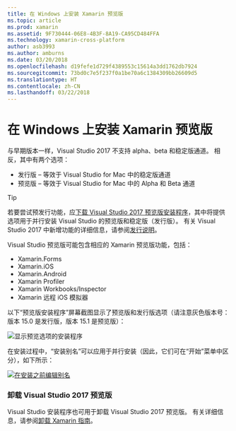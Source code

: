 ```yaml
---
title: 在 Windows 上安装 Xamarin 预览版
ms.topic: article
ms.prod: xamarin
ms.assetid: 9F730444-06E8-4B3F-8A19-CA95CD484FFA
ms.technology: xamarin-cross-platform
author: asb3993
ms.author: amburns
ms.date: 03/20/2018
ms.openlocfilehash: d19fefe1d729f4389553c15614a3dd1762db7924
ms.sourcegitcommit: 73bd0c7e5f237f0a1be70a6c1384309bb26609d5
ms.translationtype: HT
ms.contentlocale: zh-CN
ms.lasthandoff: 03/22/2018
---
```

# <a name="installing-xamarin-preview-on-windows"></a>在 Windows 上安装 Xamarin 预览版

与早期版本一样，Visual Studio 2017 不支持 alpha、beta 和稳定版通道。 相反，其中有两个选项：

- 发行版 – 等效于 Visual Studio for Mac 中的稳定版通道
- 预览版 – 等效于 Visual Studio for Mac 中的 Alpha 和 Beta 通道

> [!TIP] 
> 若要尝试预发行功能，应[下载 Visual Studio 2017 预览版安装程序](https://www.visualstudio.com/vs/preview/)，其中将提供选项用于并行安装 Visual Studio 的预览版和稳定版（发行版）。 有关 Visual Studio 2017 中新增功能的详细信息，请参阅[发行说明](/visualstudio/releasenotes/vs2017-preview-relnotes)。

Visual Studio 预览版可能包含相应的 Xamarin 预览版功能，包括：

- Xamarin.Forms
- Xamarin.iOS
- Xamarin.Android
- Xamarin Profiler
- Xamarin Workbooks/Inspector
- Xamarin 远程 iOS 模拟器

以下“预览版安装程序”屏幕截图显示了预览版和发行版选项（请注意灰色版本号：版本 15.0 是发行版，版本 15.1 是预览版）：

![显示预览选项的安装程序](windows-images/vs2017-installer.jpg)

在安装过程中，“安装别名”可以应用于并行安装（因此，它们可在“开始”菜单中区分），如下所示：

[![在安装之前编辑别名](windows-images/vs2017-nickname-sml.png "在安装之前编辑别名")](windows-images/vs2017-nickname.png#lightbox)

### <a name="uninstalling-visual-studio-2017-preview"></a>卸载 Visual Studio 2017 预览版

Visual Studio 安装程序也可用于卸载 Visual Studio 2017 预览版。 有关详细信息，请参阅[卸载 Xamarin 指南](uninstalling-xamarin.md#uninstallvs2017)。
